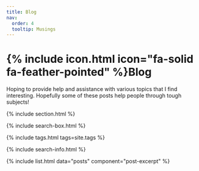```yaml
---
title: Blog
nav:
  order: 4
  tooltip: Musings
---
```


# {% include icon.html icon="fa-solid fa-feather-pointed" %}Blog

Hoping to provide help and assistance with various topics that I find interesting. Hopefully some of these posts help people through tough subjects! 

{% include section.html %}

{% include search-box.html %}

{% include tags.html tags=site.tags %}

{% include search-info.html %}

{% include list.html data="posts" component="post-excerpt" %}
